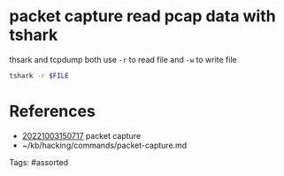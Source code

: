 # packet capture read pcap data with tshark
thsark and tcpdump both use `-r` to read file and `-w` to write file
```bash
tshark -r $FILE
```

# References
- [20221003150717](/zet/20221003150717/README.md) packet capture
- ~/kb/hacking/commands/packet-capture.md

Tags:
    #assorted
